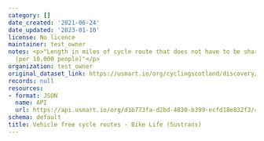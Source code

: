 ```yaml
---
category: []
date_created: '2021-06-24'
date_updated: '2023-01-10'
license: No licence
maintainer: test_owner
notes: <p>"Length in miles of cycle route that does not have to be shared with vehicles
  (per 10,000 people)"</p>
organization: test_owner
original_dataset_link: https://usmart.io/org/cyclingscotland/discovery/discovery-view-detail/26010e81-0756-49ea-97bd-9dcfe1b6ea8e
records: null
resources:
- format: JSON
  name: API
  url: https://api.usmart.io/org/d1b773fa-d2bd-4830-b399-ecfd18e832f3/415f390a-c64c-4f28-898f-5d0757aa7105/1/urql
schema: default
title: Vehicle free cycle routes - Bike Life (Sustrans)
---
```

